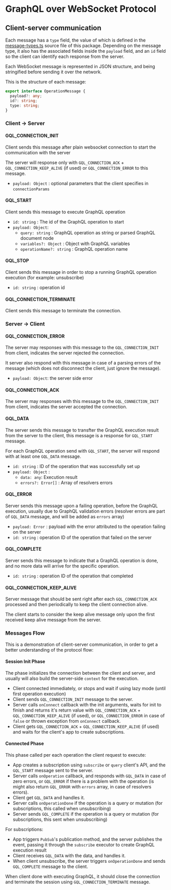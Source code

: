 # GraphQL over WebSocket Protocol

## Client-server communication

Each message has a `type` field, the value of which is defined in the [message-types.ts](https://github.com/apollographql/subscriptions-transport-ws/blob/master/src/message-types.ts) source file of this package. 
Depending on the message type, it also has the associated fields inside the `payload` field, and an `id` field so the client can identify each response from the server.

Each WebSocket message is represented in JSON structure, and being stringified before sending it over the network.

This is the structure of each message:

```typescript
export interface OperationMessage {
  payload?: any;
  id?: string;
  type: string;
}
```

### Client -> Server

#### GQL_CONNECTION_INIT
Client sends this message after plain websocket connection to start the communication with the server

The server will response only with `GQL_CONNECTION_ACK` + `GQL_CONNECTION_KEEP_ALIVE` (if used) or `GQL_CONNECTION_ERROR` to this message.

- `payload: Object` : optional parameters that the client specifies in `connectionParams`

#### GQL_START
Client sends this message to execute GraphQL operation
- `id: string` : The id of the GraphQL operation to start
- `payload: Object`:
    * `query: string` : GraphQL operation as string or parsed GraphQL document node
    * `variables?: Object` : Object with GraphQL variables
    * `operationName?: string` : GraphQL operation name
    
#### GQL_STOP
Client sends this message in order to stop a running GraphQL operation execution (for example: unsubscribe)
- `id: string` : operation id
    
#### GQL_CONNECTION_TERMINATE
Client sends this message to terminate the connection.    
    
### Server -> Client

#### GQL_CONNECTION_ERROR
The server may responses with this message to the `GQL_CONNECTION_INIT` from client, indicates the server rejected the connection.

It server also respond with this message in case of a parsing errors of the message (which does not disconnect the client, just ignore the message).

- `payload: Object`: the server side error

#### GQL_CONNECTION_ACK
The server may responses with this message to the `GQL_CONNECTION_INIT` from client, indicates the server accepted the connection.


#### GQL_DATA
The server sends this message to transfter the GraphQL execution result from the server to the client, this message is a response for `GQL_START` message.

For each GraphQL operation send with `GQL_START`, the server will respond with at least one `GQL_DATA` message.

- `id: string` : ID of the operation that was successfully set up
- `payload: Object` : 
    * `data: any`: Execution result
    * `errors?: Error[]` : Array of resolvers errors

#### GQL_ERROR
Server sends this message upon a failing operation, before the GraphQL execution, usually due to GraphQL validation errors (resolver errors are part of `GQL_DATA` message, and will be added as `errors` array)
- `payload: Error` : payload with the error attributed to the operation failing on the server
- `id: string` : operation ID of the operation that failed on the server

#### GQL_COMPLETE
Server sends this message to indicate that a GraphQL operation is done, and no more data will arrive for the specific operation.

- `id: string` : operation ID of the operation that completed

#### GQL_CONNECTION_KEEP_ALIVE
Server message that should be sent right after each `GQL_CONNECTION_ACK` processed and then periodically to keep the client connection alive.

The client starts to consider the keep alive message only upon the first received keep alive message from the server.

### Messages Flow

This is a demonstration of client-server communication, in order to get a better understanding of the protocol flow:

#### Session Init Phase

The phase initializes the connection between the client and server, and usually will also build the server-side `context` for the execution.

- Client connected immediately, or stops and wait if using lazy mode (until first operation execution)
- Client sends `GQL_CONNECTION_INIT` message to the server.
- Server calls `onConnect` callback with the init arguments, waits for init to finish and returns it's return value with `GQL_CONNECTION_ACK` + `GQL_CONNECTION_KEEP_ALIVE` (if used), or `GQL_CONNECTION_ERROR` in case of `false` or thrown exception from `onConnect` callback.
- Client gets `GQL_CONNECTION_ACK` + `GQL_CONNECTION_KEEP_ALIVE` (if used) and waits for the client's app to create subscriptions.

#### Connected Phase

This phase called per each operation the client request to execute:

- App creates a subscription using `subscribe` or `query` client's API, and the `GQL_START` message sent to the server.
- Server calls `onOperation` callback, and responds with `GQL_DATA` in case of zero errors, or `GQL_ERROR` if there is a problem with the operation (is might also return `GQL_ERROR` with `errors` array, in case of resolvers errors).
- Client get `GQL_DATA` and handles it.
- Server calls `onOperationDone` if the operation is a query or mutation (for subscriptions, this called when unsubscribing)
- Server sends `GQL_COMPLETE` if the operation is a query or mutation (for subscriptions, this sent when unsubscribing)

For subscriptions:
- App triggers `PubSub`'s publication method, and the server publishes the event, passing it through the `subscribe` executor to create GraphQL execution result
- Client receives `GQL_DATA` with the data, and handles it.
- When client unsubscribe, the server triggers `onOperationDone` and sends `GQL_COMPLETE` message to the client.

When client done with executing GraphQL, it should close the connection and terminate the session using `GQL_CONNECTION_TERMINATE` message.
